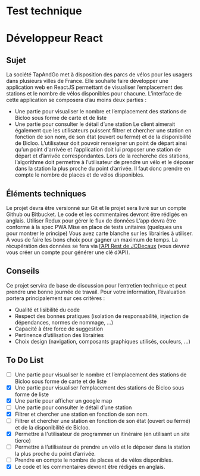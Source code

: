 # Test technique
# Développeur React

## Sujet

La société TapAndGo met à disposition des parcs de vélos pour les usagers dans plusieurs villes de
France. Elle souhaite faire développer une application web en ReactJS permettant de
visualiser l’emplacement des stations et le nombre de vélos disponibles pour chacune.
L’interface de cette application se composera d’au moins deux parties :

- Une partie pour visualiser le nombre et l’emplacement des stations de Bicloo sous forme de
carte et de liste
- Une partie pour consulter le détail d’une station
Le client aimerait également que les utilisateurs puissent filtrer et chercher une station en fonction
de son nom, de son état (ouvert ou fermé) et de la disponibilité de Bicloo.
L’utilisateur doit pouvoir renseigner un point de départ ainsi qu’un point d'arrivée et l’application
doit lui proposer une station de départ et d’arrivée correspondantes.
Lors de la recherche des stations, l’algorithme doit permettre à l’utilisateur de prendre un vélo et le
déposer dans la station la plus proche du point d’arrivée. Il faut donc prendre en compte le nombre
de places et de vélos disponibles.

## Éléments techniques

Le projet devra être versionné sur Git et le projet sera livré sur un compte Github ou Bitbucket.
Le code et les commentaires devront être rédigés en anglais.
Utiliser Redux pour gérer le flux de données
L’app devra être conforme à la spec PWA
Mise en place de tests unitaires (quelques uns pour montrer le principe)
Vous avez carte blanche sur les librairies à utiliser. À vous de faire les bons choix pour gagner un
maximum de temps.
La récupération des données se fera via [l’API Rest de JCDecaux](https://developer.jcdecaux.com/#/opendata/vls?page=dynamic) (vous devrez vous créer un compte
pour générer une clé d’API).

## Conseils

Ce projet servira de base de discussion pour l’entretien technique et peut prendre une bonne
journée de travail.
Pour votre information, l’évaluation portera principalement sur ces critères :

- Qualité et lisibilité du code
- Respect des bonnes pratiques (isolation de responsabilité, injection de dépendances,
normes de nommage, ...)
- Capacité à être force de suggestion
- Pertinence d’utilisation des librairies
- Choix design (navigation, composants graphiques utilisés, couleurs, ...)

## To Do List

- [ ] Une partie pour visualiser le nombre et l’emplacement des stations de Bicloo sous forme de carte et de liste
- [x] Une partie pour visualiser l’emplacement des stations de Bicloo sous forme de liste
- [x] Une partie pour afficher un google map
- [ ] Une partie pour consulter le détail d’une station
- [x] Filtrer et chercher une station en fonction de son nom.
- [ ] Filtrer et chercher une station en fonction de son état (ouvert ou fermé) et de la disponibilité de Bicloo.
- [x] Permettre à l'utilisateur de programmer un itinéraire (en utilisant un site tierce)
- [ ] Permettre à l’utilisateur de prendre un vélo et le déposer dans la station la plus proche du point d’arrivée.
- [ ] Prendre en compte le nombre de places et de vélos disponibles.
- [x] Le code et les commentaires devront être rédigés en anglais.